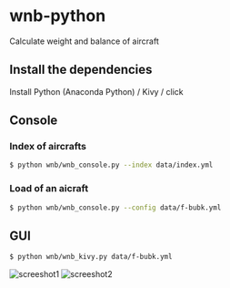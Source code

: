 # wnb-python

Calculate weight and balance of aircraft

## Install the dependencies

Install Python (Anaconda Python) / Kivy / click

## Console

### Index of aircrafts

```bash
$ python wnb/wnb_console.py --index data/index.yml
```

### Load of an aicraft

```bash
$ python wnb/wnb_console.py --config data/f-bubk.yml
```

## GUI

```bash
$ python wnb/wnb_kivy.py data/f-bubk.yml
```

![screeshot1](screeshot1.png "Screenshot1")
![screeshot2](screeshot2.png "Screenshot2")
